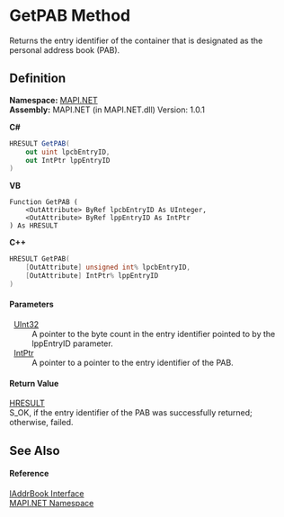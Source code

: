 # GetPAB Method


Returns the entry identifier of the container that is designated as the personal address book (PAB).



## Definition
**Namespace:** <a href="N_MAPI_NET.md">MAPI.NET</a>  
**Assembly:** MAPI.NET (in MAPI.NET.dll) Version: 1.0.1

**C#**
``` C#
HRESULT GetPAB(
	out uint lpcbEntryID,
	out IntPtr lppEntryID
)
```
**VB**
``` VB
Function GetPAB ( 
	<OutAttribute> ByRef lpcbEntryID As UInteger,
	<OutAttribute> ByRef lppEntryID As IntPtr
) As HRESULT
```
**C++**
``` C++
HRESULT GetPAB(
	[OutAttribute] unsigned int% lpcbEntryID, 
	[OutAttribute] IntPtr% lppEntryID
)
```



#### Parameters
<dl><dt>  <a href="https://learn.microsoft.com/dotnet/api/system.uint32" target="_blank" rel="noopener noreferrer">UInt32</a></dt><dd>A pointer to the byte count in the entry identifier pointed to by the lppEntryID parameter.</dd><dt>  <a href="https://learn.microsoft.com/dotnet/api/system.intptr" target="_blank" rel="noopener noreferrer">IntPtr</a></dt><dd>A pointer to a pointer to the entry identifier of the PAB.</dd></dl>

#### Return Value
<a href="T_MAPI_NET_HRESULT.md">HRESULT</a>  
S_OK, if the entry identifier of the PAB was successfully returned; otherwise, failed.

## See Also


#### Reference
<a href="T_MAPI_NET_IAddrBook.md">IAddrBook Interface</a>  
<a href="N_MAPI_NET.md">MAPI.NET Namespace</a>  
